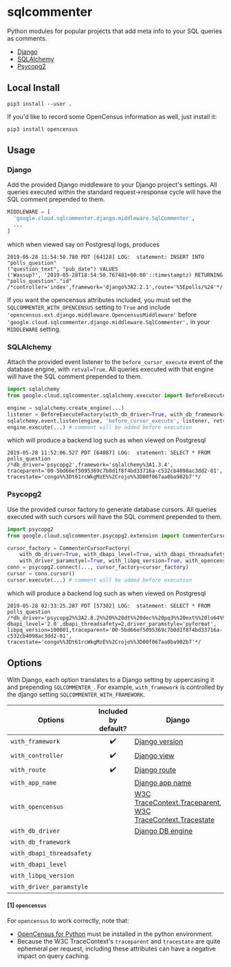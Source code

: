 # sqlcommenter

Python modules for popular projects that add meta info to your SQL queries as comments.

 * [Django](#django)
 * [SQLAlchemy](#sqlalchemy)
 * [Psycopg2](#psycopg2)

## Local Install

```shell
pip3 install --user .
```

If you'd like to record some OpenCensus information as well, just install it:

```shell
pip3 install opencensus
```

## Usage

### Django

Add the provided Django middleware to your Django project's settings. All queries executed within the standard request→response cycle will have the SQL comment prepended to them.

```python
MIDDLEWARE = [
  'google.cloud.sqlcommenter.django.middleware.SqlCommenter',
  ...
]
```

which when viewed say on Postgresql logs, produces
```shell
2019-05-28 11:54:50.780 PDT [64128] LOG:  statement: INSERT INTO "polls_question"
("question_text", "pub_date") VALUES
('Wassup?', '2019-05-28T18:54:50.767481+00:00'::timestamptz) RETURNING
"polls_question"."id" /*controller='index',framework='django%3A2.2.1',route='%5Epolls/%24'*/
```
If you want the opencensus attributes included, you must set the
``SQLCOMMENTER_WITH_OPENCENSUS`` setting to ``True`` and include
``'opencensus.ext.django.middleware.OpencensusMiddleware'`` before
``'google.cloud.sqlcommenter.django.middleware.SqlCommenter',`` in your ``MIDDLEWARE``
setting.

### SQLAlchemy

Attach the provided event listener to the `before_cursor_execute` event of the database engine, with `retval=True`. All queries executed with that engine will have the SQL comment prepended to them.

```python
import sqlalchemy
from google.cloud.sqlcommenter.sqlalchemy.executor import BeforeExecuteFactory

engine = sqlalchemy.create_engine(...)
listener = BeforeExecuteFactory(with_db_driver=True, with_db_framework=True, with_opencensus=True)
sqlalchemy.event.listen(engine, 'before_cursor_execute', listener, retval=True)
engine.execute(...) # comment will be added before execution
```

which will produce a backend log such as when viewed on Postgresql
```shell
2019-05-28 11:52:06.527 PDT [64087] LOG:  statement: SELECT * FROM polls_question
/*db_driver='psycopg2',framework='sqlalchemy%3A1.3.4',
traceparent='00-5bd66ef5095369c7b0d1f8f4bd33716a-c532cb4098ac3dd2-01',
tracestate='congo%%3Dt61rcWkgMzE%%2Crojo%%3D00f067aa0ba902b7'*/
```

### Psycopg2

Use the provided cursor factory to generate database cursors. All queries executed with such cursors will have the SQL comment prepended to them.

```python
import psycopg2
from google.cloud.sqlcommenter.psycopg2.extension import CommenterCursorFactory

cursor_factory = CommenterCursorFactory(
    with_db_driver=True, with_dbapi_level=True, with_dbapi_threadsafety=True,
    with_driver_paramstyel=True, with_libpq_version=True, with_opencensus=True)
conn = psycopg2.connect(..., cursor_factory=cursor_factory)
cursor = conn.cursor()
cursor.execute(...) # comment will be added before execution
```

which will produce a backend log such as when viewed on Postgresql
```shell
2019-05-28 02:33:25.287 PDT [57302] LOG:  statement: SELECT * FROM
polls_question /*db_driver='psycopg2%%3A2.8.2%%20%%28dt%%20dec%%20pq3%%20ext%%20lo64%%29',
dbapi_level='2.0',dbapi_threadsafety=2,driver_paramstyle='pyformat',
libpq_version=100001,traceparent='00-5bd66ef5095369c7b0d1f8f4bd33716a-c532cb4098ac3dd2-01',
tracestate='congo%%3Dt61rcWkgMzE%%2Crojo%%3D00f067aa0ba902b7'*/
```

## Options

With Django, each option translates to a Django setting by uppercasing it and prepending `SQLCOMMENTER_`. For example, `with_framework` is controlled by the django setting `SQLCOMMENTER_WITH_FRAMEWORK`.

| Options | Included by default? | Django | SQLAlchemy | psycopg2 | Notes |
| ------- | :------------------: | ------ | ---------- | -------- | :---: |
| `with_framework` | :heavy_check_mark: | [Django version](https://docs.djangoproject.com/en/stable/releases/)  | [Flask version](http://flask.pocoo.org/) | [Flask version](http://flask.pocoo.org/) |
| `with_controller` | :heavy_check_mark: | [Django view](https://docs.djangoproject.com/en/stable/ref/urlresolvers/#django.urls.ResolverMatch.view_name)  | [Flask endpoint](http://flask.pocoo.org/docs/1.0/api/#flask.Flask.endpoint) | [Flask endpoint](http://flask.pocoo.org/docs/1.0/api/#flask.Flask.endpoint) |
| `with_route` | :heavy_check_mark: | [Django route](https://docs.djangoproject.com/en/stable/ref/urlresolvers/#django.urls.ResolverMatch.route)  | [Flask route](http://flask.pocoo.org/docs/1.0/api/#flask.Flask.route) | [Flask route](http://flask.pocoo.org/docs/1.0/api/#flask.Flask.route) |
| `with_app_name ` | | [Django app name](https://docs.djangoproject.com/en/stable/ref/urlresolvers/#django.urls.ResolverMatch.app_name) | | |
| `with_opencensus` | | [W3C TraceContext.Traceparent](https://www.w3.org/TR/trace-context/#traceparent-field), [W3C TraceContext.Tracestate](https://www.w3.org/TR/trace-context/#tracestate-field) | [W3C TraceContext.Traceparent](https://www.w3.org/TR/trace-context/#traceparent-field), [W3C TraceContext.Tracestate](https://www.w3.org/TR/trace-context/#tracestate-field) | [W3C TraceContext.Traceparent](https://www.w3.org/TR/trace-context/#traceparent-field), [W3C TraceContext.Tracestate](https://www.w3.org/TR/trace-context/#tracestate-field) | [[1]](#1-opencensus)
| `with_db_driver` | | [Django DB engine](https://docs.djangoproject.com/en/stable/ref/settings/#engine) | [SQLAlchemy DB driver](https://docs.sqlalchemy.org/en/13/core/engines.html#database-urls) | [psycopg2 version](http://initd.org/psycopg/docs/) |
| `with_db_framework` | | | [SQLAlchemy version](https://www.sqlalchemy.org/) | |
| `with_dbapi_threadsafety` | | | | [psycopg2 thread safety](http://initd.org/psycopg/docs/module.html#psycopg2.threadsafety) |
| `with_dbapi_level` | | | | [psycopg2 api level](http://initd.org/psycopg/docs/module.html#psycopg2.apilevel) |
| `with_libpq_version` | | | | [psycopg2 libpq version](http://initd.org/psycopg/docs/module.html#psycopg2.__libpq_version__) |
| `with_driver_paramstyle` | | | | [psycopg2 parameter style](http://initd.org/psycopg/docs/module.html#psycopg2.paramstyle) |

#### [1] `opencensus`

For `opencensus` to work correctly, note that:

* [OpenCensus for Python](https://github.com/census-instrumentation/opencensus-python) must be installed in the python environment.
* Because the W3C TraceContext's `traceparent` and `tracestate` are quite ephemeral per request, including these attributes can have a negative impact on query caching.
